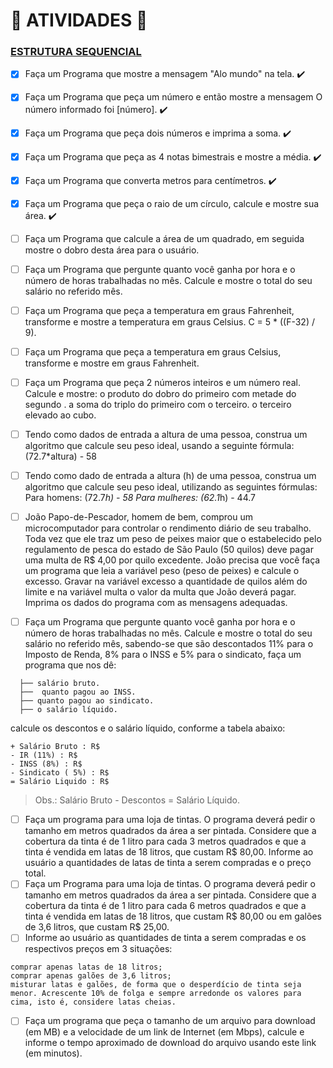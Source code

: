 # :construction: ATIVIDADES :construction:
<h3 ><a href="https://wiki.python.org.br/EstruturaSequencial"  target="_blank" rel="noopener noreferrer">ESTRUTURA SEQUENCIAL</a></h3>

- [x] Faça um Programa que mostre a mensagem "Alo mundo" na tela. ✔️
- [x] Faça um Programa que peça um número e então mostre a mensagem O número informado foi [número]. ✔️
- [x] Faça um Programa que peça dois números e imprima a soma. ✔️
- [x] Faça um Programa que peça as 4 notas bimestrais e mostre a média. ✔️
- [x] Faça um Programa que converta metros para centímetros. ✔️
- [x] Faça um Programa que peça o raio de um círculo, calcule e mostre sua área. ✔️
- [ ] Faça um Programa que calcule a área de um quadrado, em seguida mostre o dobro desta área para o usuário.
- [ ] Faça um Programa que pergunte quanto você ganha por hora e o número de horas trabalhadas no mês. Calcule e mostre o total do seu salário no referido mês.
- [ ] Faça um Programa que peça a temperatura em graus Fahrenheit, transforme e mostre a temperatura em graus Celsius.
C = 5 * ((F-32) / 9).
- [ ] Faça um Programa que peça a temperatura em graus Celsius, transforme e mostre em graus Fahrenheit.
- [ ] Faça um Programa que peça 2 números inteiros e um número real. Calcule e mostre:
o produto do dobro do primeiro com metade do segundo .
a soma do triplo do primeiro com o terceiro.
o terceiro elevado ao cubo.
- [ ] Tendo como dados de entrada a altura de uma pessoa, construa um algoritmo que calcule seu peso ideal, usando a seguinte fórmula: (72.7*altura) - 58
- [ ] Tendo como dado de entrada a altura (h) de uma pessoa, construa um algoritmo que calcule seu peso ideal, utilizando as seguintes fórmulas:
Para homens: (72.7*h) - 58
Para mulheres: (62.1*h) - 44.7
- [ ] João Papo-de-Pescador, homem de bem, comprou um microcomputador para controlar o rendimento diário de seu trabalho. Toda vez que ele traz um peso de peixes maior que o estabelecido pelo regulamento de pesca do estado de São Paulo (50 quilos) deve pagar uma multa de R$ 4,00 por quilo excedente. 
João precisa que você faça um programa que leia a variável peso (peso de peixes) e calcule o excesso. Gravar na variável excesso a quantidade de quilos além do limite e na variável multa o valor da multa que João deverá pagar. Imprima os dados do programa com as mensagens adequadas.

- [ ] Faça um Programa que pergunte quanto você ganha por hora e o número de horas trabalhadas no mês. Calcule e mostre o total do seu salário no referido mês, sabendo-se que são descontados 11% para o Imposto de Renda, 8% para o INSS e 5% para o sindicato, faça um programa que nos dê:
```
  ├── salário bruto.
  ├──  quanto pagou ao INSS.
  ├── quanto pagou ao sindicato.
  ├── o salário líquido.
```
calcule os descontos e o salário líquido, conforme a tabela abaixo:

>
```
+ Salário Bruto : R$
- IR (11%) : R$
- INSS (8%) : R$
- Sindicato ( 5%) : R$
= Salário Liquido : R$
```
>

>Obs.: Salário Bruto - Descontos = Salário Líquido.


- [ ] Faça um programa para uma loja de tintas. O programa deverá pedir o tamanho em metros quadrados da área a ser pintada. Considere que a cobertura da tinta é de 1 litro para cada 3 metros quadrados e que a tinta é vendida em latas de 18 litros, que custam R$ 80,00. Informe ao usuário a quantidades de latas de tinta a serem compradas e o preço total.
- [ ] Faça um Programa para uma loja de tintas. O programa deverá pedir o tamanho em metros quadrados da área a ser pintada. Considere que a cobertura da tinta é de 1 litro para cada 6 metros quadrados e que a tinta é vendida em latas de 18 litros, que custam R$ 80,00 ou em galões de 3,6 litros, que custam R$ 25,00.
- [ ] Informe ao usuário as quantidades de tinta a serem compradas e os respectivos preços em 3 situações:
```
comprar apenas latas de 18 litros;
comprar apenas galões de 3,6 litros;
misturar latas e galões, de forma que o desperdício de tinta seja menor. Acrescente 10% de folga e sempre arredonde os valores para cima, isto é, considere latas cheias.

```

- [ ] Faça um programa que peça o tamanho de um arquivo para download (em MB) e a velocidade de um link de Internet (em Mbps), calcule e informe o tempo aproximado de download do arquivo usando este link (em minutos).
